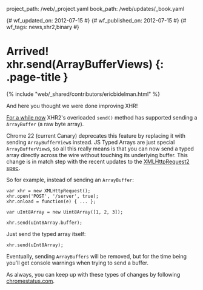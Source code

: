 project_path: /web/_project.yaml book_path: /web/updates/_book.yaml

{# wf_updated_on: 2012-07-15 #} {# wf_published_on: 2012-07-15 #} {# wf_tags: news,xhr2,binary #}

# Arrived! xhr.send(ArrayBufferViews) {: .page-title }

{% include "web/_shared/contributors/ericbidelman.html" %}

And here you thought we were done improving XHR!

[For a while now](http://www.html5rocks.com/en/tutorials/file/xhr2/#toc-send-arraybuffer) XHR2's overloaded `send()` method has supported sending a `ArrayBuffer` (a raw byte array).

Chrome 22 (current Canary) deprecates this feature by replacing it with sending `ArrayBufferView`s instead. JS Typed Arrays are just special `ArrayBufferView`s, so all this really means is that you can now send a typed array directly across the wire without touching its underlying buffer. This change is in match step with the recent updates to the [XMLHttpRequest2 spec](http://dvcs.w3.org/hg/xhr/raw-file/tip/Overview.html#dom-xmlhttprequest-send).

So for example, instead of sending an `ArrayBuffer`:

    var xhr = new XMLHttpRequest();
    xhr.open('POST', '/server', true);
    xhr.onload = function(e) { ... };
    
    var uInt8Array = new Uint8Array([1, 2, 3]);
    
    xhr.send(uInt8Array.buffer);
    

Just send the typed array itself:

    xhr.send(uInt8Array);
    

Eventually, sending `ArrayBuffers` will be removed, but for the time being you'll get console warnings when trying to send a buffer.

As always, you can keep up with these types of changes by following [chromestatus.com](http://chromestatus.com).